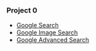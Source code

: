 ### Project 0
- [Google Search](https://github.com/gowebUSA/HarvardX-CS50-html-css/blob/master/Project/Project0/index.html)
- [Google Image Search](https://github.com/gowebUSA/HarvardX-CS50-html-css/blob/master/Project/Project0/imageSearch.html)
- [Google Advanced Search](https://github.com/gowebUSA/HarvardX-CS50-html-css/blob/master/Project/Project0/advancedSearch.html)

